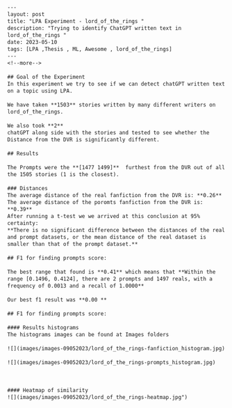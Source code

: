 
    ---
    layout: post
    title: "LPA Experiment - lord_of_the_rings "
    description: "Trying to identify ChatGPT written text in lord_of_the_rings "
    date: 2023-05-10
    tags: [LPA ,Thesis , ML, Awesome , lord_of_the_rings]
    ---
    <!--more-->
    
    ## Goal of the Experiment
    In this experiment we try to see if we can detect chatGPT written text on a topic using LPA.

    We have taken **1503** stories written by many different writers on lord_of_the_rings.
        
    We also took **2** 
    chatGPT along side with the stories and tested to see whether the Distance from the DVR is significantly different.

    ## Results
    
    The Prompts were the **[1477 1499]**  furthest from the DVR out of all the 1505 stories (1 is the closest).

    ### Distances
    The average distance of the real fanfiction from the DVR is: **0.26**
    The average distance of the poromts fanfiction from the DVR is: **0.39**
    After running a t-test we we arrived at this conclusion at 95% certainty:
    **There is no significant difference between the distances of the real and prompt datasets, or the mean distance of the real dataset is smaller than that of the prompt dataset.**

    ## F1 for finding prompts score:
    
    The best range that found is **0.41** which means that **Within the range [0.1496, 0.4124], there are 2 prompts and 1497 reals, with a frequency of 0.0013 and a recall of 1.0000**
    
    Our best f1 result was **0.00 **
    
    ## F1 for finding prompts score:

    #### Results histograms
    The histograms images can be found at Images folders

    ![](images/images-09052023/lord_of_the_rings-fanfiction_histogram.jpg)

    ![](images/images-09052023/lord_of_the_rings-prompts_histogram.jpg)


    
    #### Heatmap of similarity 
    ![](images/images-09052023/lord_of_the_rings-heatmap.jpg")
    
    